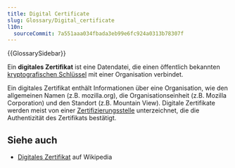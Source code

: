 ```yaml
---
title: Digital Certificate
slug: Glossary/Digital_certificate
l10n:
  sourceCommit: 7a551aaa034fbada3eb99e6fc924a0313b78307f
---
```


{{GlossarySidebar}}

Ein **digitales Zertifikat** ist eine Datendatei, die einen öffentlich bekannten [kryptografischen Schlüssel](/de/docs/Glossary/Key) mit einer Organisation verbindet.

Ein digitales Zertifikat enthält Informationen über eine Organisation, wie den allgemeinen Namen (z.B. mozilla.org), die Organisationseinheit (z.B. Mozilla Corporation) und den Standort (z.B. Mountain View). Digitale Zertifikate werden meist von einer [Zertifizierungsstelle](/de/docs/Glossary/certificate_authority) unterzeichnet, die die Authentizität des Zertifikats bestätigt.

## Siehe auch

- [Digitales Zertifikat](https://en.wikipedia.org/wiki/Public_key_certificate) auf Wikipedia
